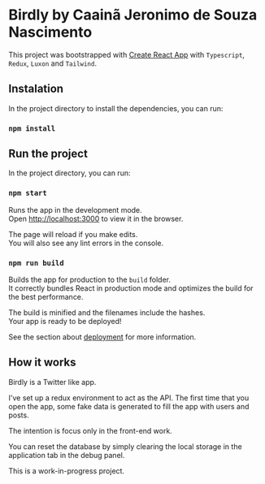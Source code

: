 # Birdly by Caainã Jeronimo de Souza Nascimento

This project was bootstrapped with
[Create React App](https://github.com/facebook/create-react-app) with
`Typescript`, `Redux`, `Luxon` and `Tailwind`.

## Instalation

In the project directory to install the dependencies, you can run:

### `npm install`

## Run the project

In the project directory, you can run:

### `npm start`

Runs the app in the development mode.\
Open [http://localhost:3000](http://localhost:3000) to view it in the browser.

The page will reload if you make edits.\
You will also see any lint errors in the console.

### `npm run build`

Builds the app for production to the `build` folder.\
It correctly bundles React in production mode and optimizes the build for the best
performance.

The build is minified and the filenames include the hashes.\
Your app is ready to be deployed!

See the section about
[deployment](https://facebook.github.io/create-react-app/docs/deployment) for
more information.

## How it works

Birdly is a Twitter like app.

I've set up a redux environment to act as the API. The first time that you open
the app, some fake data is generated to fill the app with users and posts.

The intention is focus only in the front-end work.

You can reset the database by simply clearing the local storage in the
application tab in the debug panel.

This is a work-in-progress project.